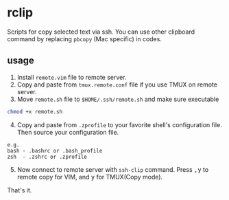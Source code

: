 rclip
=====

Scripts for copy selected text via ssh.
You can use other clipboard command by replacing `pbcopy` (Mac specific) in codes.

usage
-----
1. Install `remote.vim` file to remote server.
2. Copy and paste from `tmux.remote.conf` file if you use TMUX on remote server.
3. Move `remote.sh` file to `$HOME/.ssh/remote.sh` and make sure executable
```sh
chmod +x remote.sh
```
4. Copy and paste from `.zprofile` to your favorite shell's configuration file. Then source your configuration file.
```
e.g.
bash - .bashrc or .bash_profile
zsh  - .zshrc or .zprofile
```
5. Now connect to remote server with `ssh-clip` command. Press <kbd>,</kbd><kbd>y</kbd> to remote copy for VIM, and <kbd>y</kbd> for TMUX(Copy mode).


That's it.
